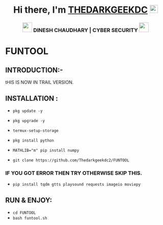 <div align="center">
   <h1>Hi there, I'm <a href="https://linktr.ee/thedarkgeekdc">THEDARKGEEKDC</a> <img src="https://media.giphy.com/media/hvRJCLFzcasrR4ia7z/giphy.gif" width="25px"> </h1>


   
</div>


<div align="center">
<h3><img src="https://media.giphy.com/media/WUlplcMpOCEmTGBtBW/giphy.gif" width="30">  DINESH CHAUDHARY | CYBER SECURITY <img src="https://media.giphy.com/media/WUlplcMpOCEmTGBtBW/giphy.gif" width="30"></h3>
</div>


# FUNTOOL

## INTRODUCTION:-

tHIS IS NOW IN TRAIL VERSION.

## INSTALLATION :


* `pkg update -y`

* `pkg upgrade -y`

* `termux-setup-storage`

* `pkg install python`

* `MATHLIB="m" pip install numpy`

* `git clone https://github.com/Thedarkgeekdc2/FUNTOOL`


### IF YOU GOT ERROR THEN TRY OTHERWISE SKIP THIS.

* `pip install tqdm gtts playsound requests imageio moviepy`


## RUN & ENJOY:
* `cd FUNTOOL`
* `bash funtool.sh`




